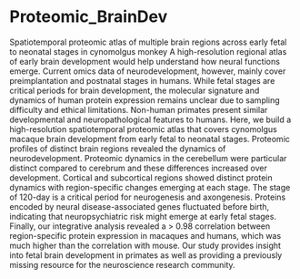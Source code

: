 # Proteomic_BrainDev
Spatiotemporal proteomic atlas of multiple brain regions across early fetal to neonatal stages in cynomolgus monkey
A high-resolution regional atlas of early brain development would help understand how neural functions emerge. Current omics data of neurodevelopment, however, mainly cover preimplantation and postnatal stages in humans. While fetal stages are critical periods for brain development, the molecular signature and dynamics of human protein expression remains unclear due to sampling difficulty and ethical limitations. Non-human primates present similar developmental and neuropathological features to humans. Here, we build a high-resolution spatiotemporal proteomic atlas that covers cynomolgus macaque brain development from early fetal to neonatal stages. Proteomic profiles of distinct brain regions revealed the dynamics of neurodevelopment. Proteomic dynamics in the cerebellum were particular distinct compared to cerebrum and these differences increased over development. Cortical and subcortical regions showed distinct protein dynamics with region-specific changes emerging at each stage. The stage of 120-day is a critical period for neurogenesis and axongenesis. Proteins encoded by neural disease-associated genes fluctuated before birth, indicating that neuropsychiatric risk might emerge at early fetal stages. Finally, our integrative analysis revealed a > 0.98 correlation between region-specific protein expression in macaques and humans, which was much higher than the correlation with mouse. Our study provides insight into fetal brain development in primates as well as providing a previously missing resource for the neuroscience research community.
